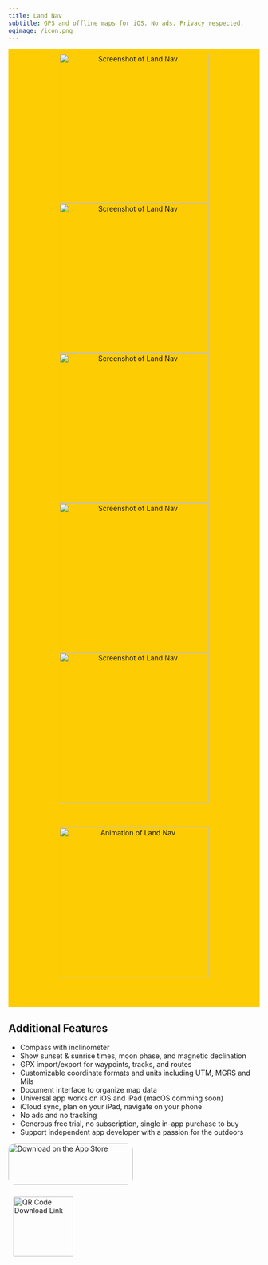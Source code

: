 ```yaml
---
title: Land Nav
subtitle: GPS and offline maps for iOS. No ads. Privacy respected.
ogimage: /icon.png
---
```


<div style="background:#FECC02; padding: 10px; text-align:center; margin-bottom: 1em;">
<img alt="Screenshot of Land Nav" src="screenshots/01.jpg" width="300">
<img alt="Screenshot of Land Nav" src="screenshots/02.jpg" width="300">
<img alt="Screenshot of Land Nav" src="screenshots/03.jpg" width="300">
<img alt="Screenshot of Land Nav" src="screenshots/04.jpg" width="300">
<img alt="Screenshot of Land Nav" src="screenshots/05.jpg" width="300">
<img alt="Animation of Land Nav" src="screenshots/00.gif" width="300" style="padding: 50px 25px">
</div>

## Additional Features

- Compass with inclinometer
- Show sunset & sunrise times, moon phase, and magnetic declination
- GPX import/export for waypoints, tracks, and routes
- Customizable coordinate formats and units including UTM, MGRS and Mils
- Document interface to organize map data
- Universal app works on iOS and iPad (macOS comming soon)
- iCloud sync, plan on your iPad, navigate on your phone
- No ads and no tracking
- Generous free trial, no subscription, single in-app purchase to buy
- Support independent app developer with a passion for the outdoors

<div>

<a href="https://apps.apple.com/us/app/land-nav/id1662675017?itsct=apps_box_badge&amp;itscg=30200" style="overflow: hidden; border-radius: 13px; width: 250px; height: 83px;"><img src="https://tools.applemediaservices.com/api/badges/download-on-the-app-store/black/en-us?size=250x83&amp;releaseDate=1684627200" alt="Download on the App Store" style="border-radius: 13px; width: 250px; height: 83px;"></a>

<img style="padding:10px; width: 120px; height: 120px" alt="QR Code Download Link" src="https://tools-qr-production.s3.amazonaws.com/output/apple-toolbox/f860558e86424a7215e3cab960c13375/e1c42fd804769c0e0b252b69e9bdec7e.png">

</div>
